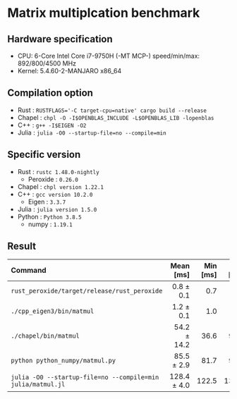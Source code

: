 # Matrix multiplcation benchmark

## Hardware specification

* CPU: 6-Core Intel Core i7-9750H (-MT MCP-) speed/min/max: 892/800/4500 MHz 
* Kernel: 5.4.60-2-MANJARO x86_64

## Compilation option

* Rust : `RUSTFLAGS='-C target-cpu=native' cargo build --release`
* Chapel : `chpl -O -I$OPENBLAS_INCLUDE -L$OPENBLAS_LIB -lopenblas`
* C++ : `g++ -I$EIGEN -O2`
* Julia : `julia -O0 --startup-file=no --compile=min`

## Specific version

* Rust : `rustc 1.48.0-nightly`
    * Peroxide : `0.26.0`
* Chapel : `chpl version 1.22.1`
* C++ : `gcc version 10.2.0`
    * Eigen : `3.3.7`
* Julia : `julia version 1.5.0`
* Python : `Python 3.8.5`
    * numpy : `1.19.1`

## Result

| Command | Mean [ms] | Min [ms] | Max [ms] | Relative |
|:---|---:|---:|---:|---:|
| `rust_peroxide/target/release/rust_peroxide` | 0.8 ± 0.1 | 0.7 | 1.3 | 1.00 |
| `./cpp_eigen3/bin/matmul` | 1.2 ± 0.1 | 1.0 | 1.7 | 1.38 ± 0.19 |
| `./chapel/bin/matmul` | 54.2 ± 14.2 | 36.6 | 90.5 | 64.77 ± 18.28 |
| `python python_numpy/matmul.py` | 85.5 ± 2.9 | 81.7 | 93.2 | 102.10 ± 11.13 |
| `julia -O0 --startup-file=no --compile=min julia/matmul.jl` | 128.4 ± 4.0 | 122.5 | 137.4 | 153.36 ± 16.61 |
